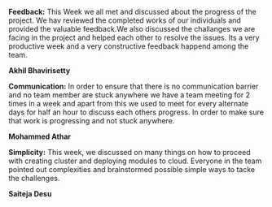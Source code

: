 **Feedback:** This Week we all met and discussed about the progress of the project. We hav reviewed the completed works of our individuals and provided the valuable feedback.We also discussed the challanges we are facing in the project and helped each other to resolve the issues. Its a very productive week and a very constructive feedback happend among the team.

**Akhil Bhavirisetty**

**Communication:** In order to ensure that there is no communication barrier and no team member are stuck anywhere we have a team meeting for 2 times in a week and apart from this we used to meet for every alternate days for half an hour to discuss each others progress. In order to make sure that work is progressing and not stuck anywhere.

**Mohammed Athar**

**Simplicity:** This week, we discussed on many things on how to proceed with creating cluster and deploying modules to cloud. Everyone in the team pointed out complexities and brainstormed possible simple ways to tacke the challenges.

**Saiteja Desu**

